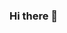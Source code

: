 ### Hi there 👋

<!--
**kthnineone/kthnineone** is a ✨ _special_ ✨ repository because its `README.md` (this file) appears on your GitHub profile.

Here are some ideas to get you started:

**Skills**  

<img src="https://img.shields.io/badge/Python-3776AB?style=for-the-badge&logo=python&logoColor=white">


